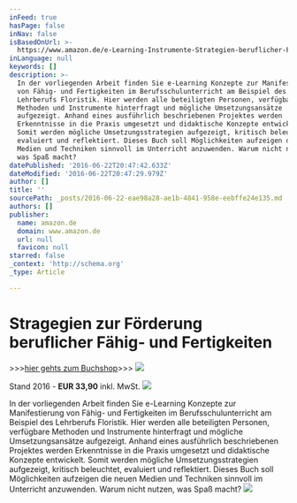 ```yaml
---
inFeed: true
hasPage: false
inNav: false
isBasedOnUrl: >-
  https://www.amazon.de/e-Learning-Instrumente-Strategien-beruflicher-Fertigkeiten/dp/3639459423/ref=sr_1_1/280-8326652-2644961?s=books&ie=UTF8&qid=1466625323&sr=1-1
inLanguage: null
keywords: []
description: >-
  In der vorliegenden Arbeit finden Sie e-Learning Konzepte zur Manifestierung
  von Fähig- und Fertigkeiten im Berufsschulunterricht am Beispiel des
  Lehrberufs Floristik. Hier werden alle beteiligten Personen, verfügbare
  Methoden und Instrumente hinterfragt und mögliche Umsetzungsansätze
  aufgezeigt. Anhand eines ausführlich beschriebenen Projektes werden
  Erkenntnisse in die Praxis umgesetzt und didaktische Konzepte entwickelt.
  Somit werden mögliche Umsetzungsstrategien aufgezeigt, kritisch beleuchtet,
  evaluiert und reflektiert. Dieses Buch soll Möglichkeiten aufzeigen die neuen
  Medien und Techniken sinnvoll im Unterricht anzuwenden. Warum nicht nutzen,
  was Spaß macht?
datePublished: '2016-06-22T20:47:42.633Z'
dateModified: '2016-06-22T20:47:29.979Z'
author: []
title: ''
sourcePath: _posts/2016-06-22-eae98a28-ae1b-4841-958e-eebffe24e135.md
authors: []
publisher:
  name: amazon.de
  domain: www.amazon.de
  url: null
  favicon: null
starred: false
_context: 'http://schema.org'
_type: Article

---
```

# Stragegien zur Förderung beruflicher Fähig- und Fertigkeiten

\>\>\>[hier gehts zum Buchshop][0]\>\>\>
![](https://the-grid-user-content.s3-us-west-2.amazonaws.com/58946cd5-4bd4-4ada-b0ae-d0439d335313.png)

Stand 2016 - **EUR 33,90** inkl. MwSt.
![](https://images-na.ssl-images-amazon.com/images/I/41K-CBoiDjL._SX339_BO1,204,203,200_.jpg)

In der vorliegenden Arbeit finden Sie e-Learning Konzepte zur Manifestierung von Fähig- und Fertigkeiten im Berufsschulunterricht am Beispiel des Lehrberufs Floristik. Hier werden alle beteiligten Personen, verfügbare Methoden und Instrumente hinterfragt und mögliche Umsetzungsansätze aufgezeigt. Anhand eines ausführlich beschriebenen Projektes werden Erkenntnisse in die Praxis umgesetzt und didaktische Konzepte entwickelt. Somit werden mögliche Umsetzungsstrategien aufgezeigt, kritisch beleuchtet, evaluiert und reflektiert. Dieses Buch soll Möglichkeiten aufzeigen die neuen Medien und Techniken sinnvoll im Unterricht anzuwenden. Warum nicht nutzen, was Spaß macht?
![](https://the-grid-user-content.s3-us-west-2.amazonaws.com/418b7b25-9151-411d-821a-5a594754bcfa.jpg)

[0]: http://www.facultas.at/list/9783639459425
